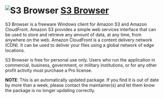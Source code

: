 # ![S3 Browser](https://cdn.jsdelivr.net/gh/pauby/chocopackages@73fd276/icons/s3browser.png "S3 Browser Logo") [S3 Browser](https://chocolatey.org/packages/s3browser)

S3 Browser is a freeware Windows client for Amazon S3 and Amazon CloudFront. Amazon S3 provides a simple web services interface that can be used to store and retrieve any amount of data, at any time, from anywhere on the web. Amazon CloudFront is a content delivery network (CDN). It can be used to deliver your files using a global network of edge locations.

S3 Browser is free for personal use only. Users who run the application in commercial, business, government, or military institutions, or for any other profit activity must purchase a Pro license.

**NOTE**: This is an automatically updated package. If you find it is out of date by more than a week, please contact the maintainer(s) and let them know the package is no longer updating correctly.